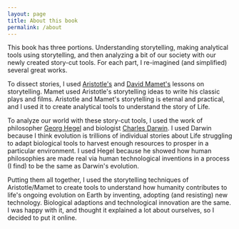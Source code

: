 ```yaml
---
layout: page
title: About this book
permalink: /about
---
```


This book has three portions. Understanding storytelling, making analytical tools using storytelling, and then analyzing a bit of our society with our newly created story-cut tools. For each part, I re-imagined (and simplified) several great works.

To dissect stories, I used [Aristotle's](https://en.wikipedia.org/wiki/Aristotle) and [David Mamet's](https://en.wikipedia.org/wiki/David_Mamet) lessons on storytelling. Mamet used Aristotle's storytelling ideas to write his classic plays and films. Aristotle and Mamet's storytelling is eternal and practical, and I used it to create analytical tools to understand the story of Life.

To analyze our world with these story-cut tools, I used the work of philosopher [Georg Hegel](https://en.wikipedia.org/wiki/Georg_Wilhelm_Friedrich_Hegel) and biologist [Charles Darwin](https://en.wikipedia.org/wiki/Charles_Darwin). I used Darwin because I think evolution is trillions of individual stories about Life struggling to adapt biological tools to harvest enough resources to prosper in a particular environment. I used Hegel because he showed how human philosophies are made real via human technological inventions in a process (I find) to be the same as Darwin's evolution.

Putting them all together, I used the storytelling techniques of Aristotle/Mamet to create tools to understand how humanity contributes to life's ongoing evolution on Earth by inventing, adopting (and resisting) new technology. Biological adaptions and technological innovation are the same. I was happy with it, and thought it explained a lot about ourselves, so I decided to put it online.
